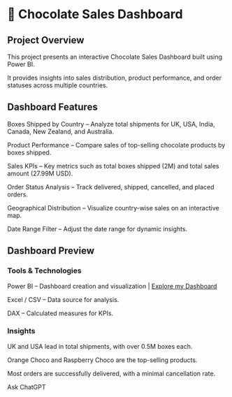# 🍫 Chocolate Sales Dashboard

## Project Overview

This project presents an interactive Chocolate Sales Dashboard built using Power BI.

It provides insights into sales distribution, product performance, and order statuses across multiple countries.

## Dashboard Features
Boxes Shipped by Country – Analyze total shipments for UK, USA, India, Canada, New Zealand, and Australia.

Product Performance – Compare sales of top-selling chocolate products by boxes shipped.

Sales KPIs – Key metrics such as total boxes shipped (2M) and total sales amount (27.99M USD).

Order Status Analysis – Track delivered, shipped, cancelled, and placed orders.

Geographical Distribution – Visualize country-wise sales on an interactive map.

Date Range Filter – Adjust the date range for dynamic insights.

## Dashboard Preview

### Tools & Technologies
Power BI – Dashboard creation and visualization | <a href="https://github.com/HariniMathankumar/Chocolate-Sales-Dashboard/blob/main/Screenshot%202025-07-29%20165457.png">Explore my Dashboard</a>

Excel / CSV – Data source for analysis.

DAX – Calculated measures for KPIs.

### Insights
UK and USA lead in total shipments, with over 0.5M boxes each.

Orange Choco and Raspberry Choco are the top-selling products.

Most orders are successfully delivered, with a minimal cancellation rate.











Ask ChatGPT
